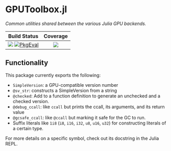 # GPUToolbox.jl

*Common utilities shared between the various Julia GPU backends.*

| **Build Status**                                               | **Coverage**                    |
|:--------------------------------------------------------------:|:-------------------------------:|
| [![][gha-img]][gha-url] [![PkgEval][pkgeval-img]][pkgeval-url] | [![][codecov-img]][codecov-url] |

[gha-img]: https://github.com/JuliaGPU/GPUToolbox.jl/actions/workflows/Test.yml/badge.svg?branch=main
[gha-url]: https://github.com/JuliaGPU/GPUToolbox.jl/actions

[pkgeval-img]: https://juliaci.github.io/NanosoldierReports/pkgeval_badges/G/GPUToolbox.svg
[pkgeval-url]: https://juliaci.github.io/NanosoldierReports/pkgeval_badges/G/GPUToolbox.html

[codecov-img]: https://codecov.io/gh/JuliaGPU/GPUToolbox.jl/branch/main/graph/badge.svg
[codecov-url]: https://codecov.io/gh/JuliaGPU/GPUToolbox.jl

## Functionality

This package currently exports the following:
- `SimpleVersion`: a GPU-compatible version number
- `@sv_str`: constructs a SimpleVersion from a string
- `@checked`: Add to a function definition to generate an unchecked and a checked version.
- `@debug_ccall`: like `ccall` but prints the ccall, its arguments, and its return value
- `@gcsafe_ccall`: like `@ccall` but marking it safe for the GC to run.
-  Suffix literals like `1i8` (`i8`, `i16`, `i32`, `u8`, `u16`, `u32`) for constructing literals of a certain type.

For more details on a specific symbol, check out its docstring in the Julia REPL.
